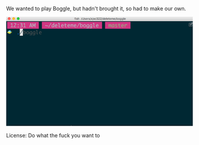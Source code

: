 We wanted to play Boggle, but hadn't brought it,
so had to make our own.

![boggle](boggle.gif)

License: Do what the fuck you want to
